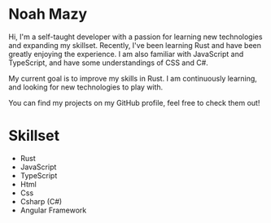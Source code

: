 # Noah Mazy

Hi, I'm a self-taught developer with a passion for learning new technologies and expanding my skillset. Recently, I've been learning Rust and have been greatly enjoying the experience. I am also familiar with JavaScript and TypeScript, and have some understandings of CSS and C#.

My current goal is to improve my skills in Rust. I am continuously learning, and looking for new technologies to play with.

You can find my projects on my GitHub profile, feel free to check them out!

# Skillset
- Rust
- JavaScript
- TypeScript
- Html
- Css
- Csharp (C#)
- Angular Framework
